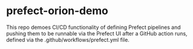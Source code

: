 # prefect-orion-demo
This repo demoes CI/CD functionality of defining Prefect pipelines and pushing them to be runnable via the Prefect UI after a GitHub action runs, defined via the .github/workflows/prefect.yml file.